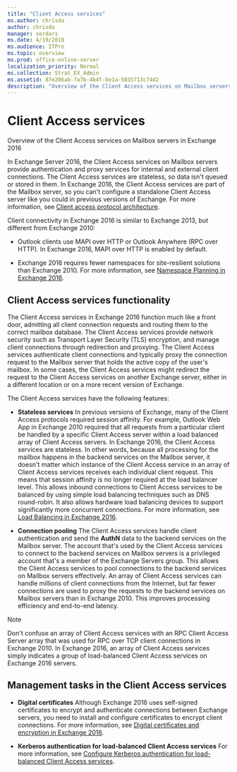 ```yaml
---
title: "Client Access services"
ms.author: chrisda
author: chrisda
manager: serdars
ms.date: 4/19/2018
ms.audience: ITPro
ms.topic: overview
ms.prod: office-online-server
localization_priority: Normal
ms.collection: Strat_EX_Admin
ms.assetid: 87e206ab-7a7b-4b4f-be1a-5035713c74d2
description: "Overview of the Client Access services on Mailbox servers in Exchange 2016"
---
```


# Client Access services

Overview of the Client Access services on Mailbox servers in Exchange 2016
  
In Exchange Server 2016, the Client Access services on Mailbox servers provide authentication and proxy services for internal and external client connections. The Client Access services are stateless, so data isn't queued or stored in them. In Exchange 2016, the Client Access services are part of the Mailbox server, so you can't configure a standalone Client Access server like you could in previous versions of Exchange. For more information, see [Client access protocol architecture](../../architecture/architecture.md#ClientAccessProtocol).
  
Client connectivity in Exchange 2016 is similar to Exchange 2013, but different from Exchange 2010:
  
- Outlook clients use MAPI over HTTP or Outlook Anywhere (RPC over HTTP). In Exchange 2016, MAPI over HTTP is enabled by default.
    
- Exchange 2016 requires fewer namespaces for site-resilient solutions than Exchange 2010. For more information, see [Namespace Planning in Exchange 2016](https://blogs.technet.com/b/exchange/archive/2015/10/06/namespace-planning-in-exchange-2016.aspx).
    
## Client Access services functionality

The Client Access services in Exchange 2016 function much like a front door, admitting all client connection requests and routing them to the correct mailbox database. The Client Access services provide network security such as Transport Layer Security (TLS) encryption, and manage client connections through redirection and proxying. The Client Access services authenticate client connections and typically proxy the connection request to the Mailbox server that holds the active copy of the user's mailbox. In some cases, the Client Access services might redirect the request to the Client Access services on another Exchange server, either in a different location or on a more recent version of Exchange.
  
The Client Access services have the following features:
  
- **Stateless services** In previous versions of Exchange, many of the Client Access protocols required session affinity. For example, Outlook Web App in Exchange 2010 required that all requests from a particular client be handled by a specific Client Access server within a load balanced array of Client Access servers. In Exchange 2016, the Client Access services are stateless. In other words, because all processing for the mailbox happens in the backend services on the Mailbox server, it doesn't matter which instance of the Client Access service in an array of Client Access services receives each individual client request. This means that session affinity is no longer required at the load balancer level. This allows inbound connections to Client Access services to be balanced by using simple load balancing techniques such as DNS round-robin. It also allows hardware load balancing devices to support significantly more concurrent connections. For more information, see [Load Balancing in Exchange 2016](https://blogs.technet.com/b/exchange/archive/2015/10/08/load-balancing-in-exchange-2016.aspx).
    
- **Connection pooling** The Client Access services handle client authentication and send the **AuthN** data to the backend services on the Mailbox server. The account that's used by the Client Access services to connect to the backend services on Mailbox servers is a privileged account that's a member of the Exchange Servers group. This allows the Client Access services to pool connections to the backend services on Mailbox servers effectively. An array of Client Access services can handle millions of client connections from the Internet, but far fewer connections are used to proxy the requests to the backend services on Mailbox servers than in Exchange 2010. This improves processing efficiency and end-to-end latency. 
    
> [!NOTE]
> Don't confuse an array of Client Access services with an RPC Client Access Server array that was used for RPC over TCP client connections in Exchange 2010. In Exchange 2016, an array of Client Access services simply indicates a group of load-balanced Client Access services on Exchange 2016 servers. 
  
## Management tasks in the Client Access services

- **Digital certificates** Although Exchange 2016 uses self-signed certificates to encrypt and authenticate connections between Exchange servers, you need to install and configure certificates to encrypt client connections. For more information, see [Digital certificates and encryption in Exchange 2016](certificates.md).
    
- **Kerberos authentication for load-balanced Client Access services** For more information, see [Configure Kerberos authentication for load-balanced Client Access services](kerberos-auth-for-load-balanced-client-access.md).
    

